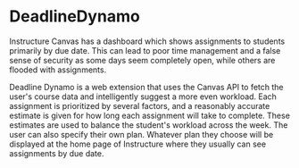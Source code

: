 # DeadlineDynamo
Instructure Canvas has a dashboard which shows assignments to students primarily by due date. This can lead to poor time management and a false sense of security as some days seem completely open, while others are flooded with assignments.

Deadline Dynamo is a web extension that uses the Canvas API to fetch the user's course data and intelligently suggest a more even workload. Each assignment is prioritized by several factors, and a reasonably accurate estimate is given for how long each assignment will take to complete. These estimates are used to balance the student's workload across the week. The user can also specify their own plan. Whatever plan they choose will be displayed at the home page of Instructure where they usually can see assignments by due date.

